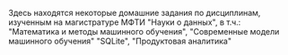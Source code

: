 Здесь находятся некоторые домашние задания по дисциплинам, изученным на магистратуре МФТИ "Науки о данных", в т.ч.: "Математика и методы машинного обучения", "Современные модели машинного обучения" "SQLite", "Продуктовая аналитика"
